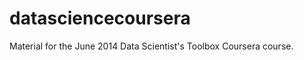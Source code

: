 datasciencecoursera
===================

Material for the June 2014 Data Scientist's Toolbox Coursera course.

